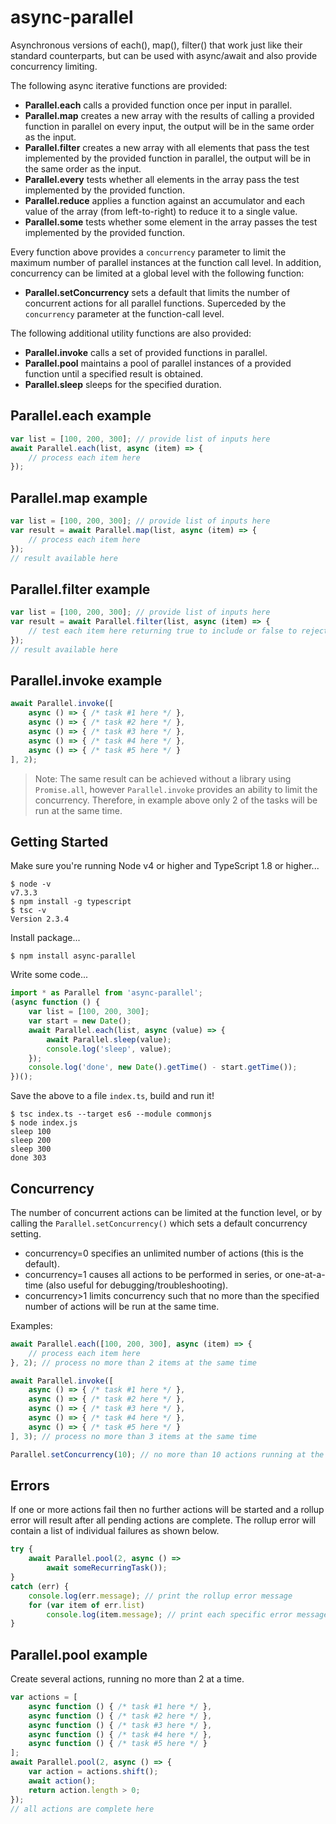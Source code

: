 # async-parallel
Asynchronous versions of each(), map(), filter() that work just like their standard counterparts, but can be used with async/await and also provide concurrency limiting.

The following async iterative functions are provided:

* **Parallel.each** calls a provided function once per input in parallel.
* **Parallel.map** creates a new array with the results of calling a provided function in parallel on every input, the output will be in the same order as the input.
* **Parallel.filter** creates a new array with all elements that pass the test implemented by the provided function in parallel, the output will be in the same order as the input.
* **Parallel.every** tests whether all elements in the array pass the test implemented by the provided function.
* **Parallel.reduce** applies a function against an accumulator and each value of the array (from left-to-right) to reduce it to a single value.
* **Parallel.some** tests whether some element in the array passes the test implemented by the provided function.

Every function above provides a `concurrency` parameter to limit the maximum number of parallel instances at the function call level. In addition, concurrency can be limited at a global level with the following function:

* **Parallel.setConcurrency** sets a default that limits the number of concurrent actions for all parallel functions. Superceded by the `concurrency` parameter at the function-call level.

The following additional utility functions are also provided:

* **Parallel.invoke** calls a set of provided functions in parallel.
* **Parallel.pool** maintains a pool of parallel instances of a provided function until a specified result is obtained.
* **Parallel.sleep** sleeps for the specified duration.

## Parallel.each example
```js
var list = [100, 200, 300]; // provide list of inputs here
await Parallel.each(list, async (item) => {
    // process each item here
});
```

## Parallel.map example
```js
var list = [100, 200, 300]; // provide list of inputs here
var result = await Parallel.map(list, async (item) => {
    // process each item here
});
// result available here
```

## Parallel.filter example
```js
var list = [100, 200, 300]; // provide list of inputs here
var result = await Parallel.filter(list, async (item) => {
    // test each item here returning true to include or false to reject
});
// result available here
```

## Parallel.invoke example
```js
await Parallel.invoke([
    async () => { /* task #1 here */ },
    async () => { /* task #2 here */ },
    async () => { /* task #3 here */ },
    async () => { /* task #4 here */ },
    async () => { /* task #5 here */ }
], 2);
```
> Note: The same result can be achieved without a library using `Promise.all`, however `Parallel.invoke` provides an ability to limit the concurrency.
Therefore, in example above only 2 of the tasks will be run at the same time.


## Getting Started

Make sure you're running Node v4 or higher and TypeScript 1.8 or higher...
```
$ node -v
v7.3.3
$ npm install -g typescript
$ tsc -v
Version 2.3.4
```

Install package...
```
$ npm install async-parallel
```

Write some code...
```js
import * as Parallel from 'async-parallel';
(async function () {
    var list = [100, 200, 300];
    var start = new Date();
    await Parallel.each(list, async (value) => {
        await Parallel.sleep(value);
        console.log('sleep', value);
    });
    console.log('done', new Date().getTime() - start.getTime());
})();
```

Save the above to a file `index.ts`, build and run it!
```
$ tsc index.ts --target es6 --module commonjs
$ node index.js
sleep 100
sleep 200
sleep 300
done 303
```

## Concurrency
The number of concurrent actions can be limited at the function level, or by calling the `Parallel.setConcurrency()` which sets a default concurrency setting.

* concurrency=0 specifies an unlimited number of actions (this is the default).  
* concurrency=1 causes all actions to be performed in series, or one-at-a-time (also useful for debugging/troubleshooting).
* concurrency>1 limits concurrency such that no more than the specified number of actions will be run at the same time.

Examples:
```js
await Parallel.each([100, 200, 300], async (item) => {
    // process each item here
}, 2); // process no more than 2 items at the same time  
```

```js
await Parallel.invoke([
    async () => { /* task #1 here */ },
    async () => { /* task #2 here */ },
    async () => { /* task #3 here */ },
    async () => { /* task #4 here */ },
    async () => { /* task #5 here */ }
], 3); // process no more than 3 items at the same time
```

```js
Parallel.setConcurrency(10); // no more than 10 actions running at the same time by default
```

## Errors
If one or more actions fail then no further actions will be started and a rollup error will result after all pending actions are complete.
The rollup error will contain a list of individual failures as shown below.

```js
try {
    await Parallel.pool(2, async () => 
        await someRecurringTask());
}
catch (err) {
    console.log(err.message); // print the rollup error message
    for (var item of err.list)
        console.log(item.message); // print each specific error message
}
```

## Parallel.pool example
Create several actions, running no more than 2 at a time.

```js
var actions = [
    async function () { /* task #1 here */ },
    async function () { /* task #2 here */ },
    async function () { /* task #3 here */ },
    async function () { /* task #4 here */ },
    async function () { /* task #5 here */ }
];
await Parallel.pool(2, async () => {
    var action = actions.shift();
    await action();
    return action.length > 0;
});
// all actions are complete here
```

